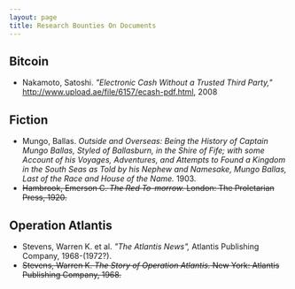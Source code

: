 ```yaml
---
layout: page
title: Research Bounties On Documents
---
```


## Bitcoin

- Nakamoto, Satoshi. *"Electronic Cash Without a Trusted Third Party,"* http://www.upload.ae/file/6157/ecash-pdf.html, 2008

## Fiction

- Mungo, Ballas. *Outside and Overseas: Being the History of Captain Mungo Ballas, Styled of Ballasburn, in the Shire of Fife; with some Account of his Voyages, Adventures, and Attempts to Found a Kingdom in the South Seas as Told by his Nephew and Namesake, Mungo Ballas, Last of the Race and House of the Name.* 1903.
- ~~Hambrook, Emerson C. *The Red To-morrow.* London: The Proletarian Press, 1920.~~

## Operation Atlantis

- Stevens, Warren K. et al. *"The Atlantis News",* Atlantis Publishing Company, 1968-(1972?).
- ~~Stevens, Warren K. *The Story of Operation Atlantis.* New York: Atlantis Publishing Company, 1968.~~



